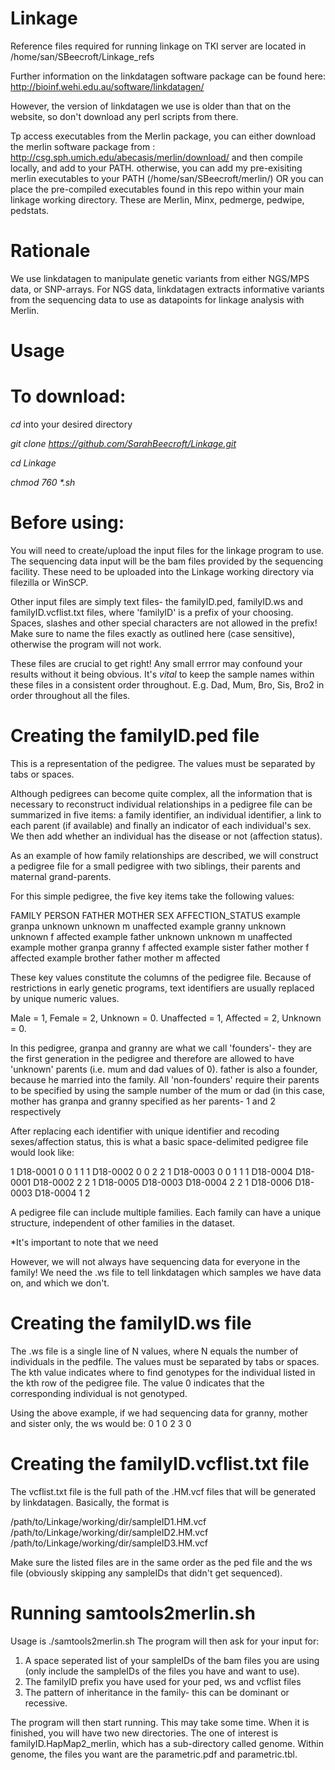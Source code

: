 # Linkage

Reference files required for running linkage on TKI server are located in /home/san/SBeecroft/Linkage_refs

Further information on the linkdatagen software package can be found here: 
http://bioinf.wehi.edu.au/software/linkdatagen/

However, the version of linkdatagen we use is older than that on the website, so don't download any perl scripts from there.

Tp access executables from the Merlin package, you can either download the merlin software package from :
http://csg.sph.umich.edu/abecasis/merlin/download/ and then compile locally, and add to your PATH. otherwise, you can add my pre-exisiting merlin executables to your PATH (/home/san/SBeecroft/merlin/) OR you can place the pre-compiled executables found in this repo within your main linkage working directory. These are Merlin, Minx, pedmerge, pedwipe, pedstats. 

# Rationale
We use linkdatagen to manipulate genetic variants from either NGS/MPS data, or SNP-arrays. For NGS data, linkdatagen extracts informative variants from the sequencing data to use as datapoints for linkage analysis with Merlin.

# Usage
# To download:

_cd_ into your desired directory

_git clone https://github.com/SarahBeecroft/Linkage.git_

_cd Linkage_

_chmod 760 *.sh_

# Before using:
You will need to create/upload the input files for the linkage program to use. The sequencing data input will be the bam files provided by the sequencing facility. These need to be uploaded into the Linkage working directory via filezilla or WinSCP. 

Other input files are simply text files- the familyID.ped, familyID.ws and familyID.vcflist.txt files, where 'familyID' is a prefix of your choosing. Spaces, slashes and other special characters are not allowed in the prefix! Make sure to name the files exactly as outlined here (case sensitive), otherwise the program will not work.  

These files are crucial to get right! Any small errror may confound your results without it being obvious. It's *vital* to keep the sample names within these files in a consistent order throughout. E.g. Dad, Mum, Bro, Sis, Bro2 in order throughout all the files. 

# Creating the familyID.ped file
This is a representation of the pedigree. The values must be separated by tabs or spaces.

Although pedigrees can become quite complex, all the information that is necessary to reconstruct individual relationships in a pedigree file can be summarized in five items: a family identifier, an individual identifier, a link to each parent (if available) and finally an indicator of each individual's sex. We then add whether an individual has the disease or not (affection status). 

As an example of how family relationships are described, we will construct a pedigree file for a small pedigree with two siblings, their parents and maternal grand-parents.

For this simple pedigree, the five key items take the following values:

FAMILY     PERSON   FATHER   MOTHER   SEX   AFFECTION_STATUS
example    granpa   unknown  unknown    m   unaffected
example    granny   unknown  unknown    f   affected
example    father   unknown  unknown    m   unaffected
example    mother   granpa   granny     f   affected
example    sister   father   mother     f   affected
example    brother  father   mother     m   affected

These key values constitute the columns of the pedigree file. Because of restrictions in early genetic programs, text identifiers are usually replaced by unique numeric values. 

Male = 1, Female = 2, Unknown = 0. Unaffected = 1, Affected = 2, Unknown = 0. 

In this pedigree, granpa and granny are what we call 'founders'- they are the first generation in the pedigree and therefore are allowed to have 'unknown' parents (i.e. mum and dad values of 0). father is also a founder, because he married into the family. All 'non-founders' require their parents to be specified by using the sample number of the mum or dad (in this case, mother has granpa and granny specified as her parents- 1 and 2 respectively

After replacing each identifier with unique identifier and recoding sexes/affection status, this is what a basic space-delimited pedigree file would look like:

<contents of basic.ped>
1   D18-0001   0  0  1  1
1   D18-0002   0  0  2  2
1   D18-0003   0  0  1  1
1   D18-0004   D18-0001  D18-0002  2  2
1   D18-0005   D18-0003  D18-0004  2  2
1   D18-0006   D18-0003  D18-0004  1  2
<end of basic.ped>

A pedigree file can include multiple families. Each family can have a unique structure, independent of other families in the dataset. 

*It's important to note that we need 

However, we will not always have sequencing data for everyone in the family! We need the .ws file to tell linkdatagen which samples we have data on, and which we don't. 

# Creating the familyID.ws file
The .ws file is a single line of N values, where N equals the number of individuals in the pedfile. The values must be separated by tabs or spaces. The kth value indicates where to find genotypes for the individual listed in the kth row of the pedigree file. The value  0 indicates that the corresponding individual is not genotyped. 

Using the above example, if we had sequencing data for granny, mother and sister only, the ws would be:
0 1 0 2 3 0

# Creating the familyID.vcflist.txt file
The vcflist.txt file is the full path of the .HM.vcf files that will be generated by linkdatagen. Basically, the format is 

/path/to/Linkage/working/dir/sampleID1.HM.vcf
/path/to/Linkage/working/dir/sampleID2.HM.vcf
/path/to/Linkage/working/dir/sampleID3.HM.vcf

Make sure the listed files are in the same order as the ped file and the ws file (obviously skipping any sampleIDs that didn't get sequenced). 

# Running samtools2merlin.sh
Usage is ./samtools2merlin.sh
The program will then ask for your input for:
1. A space seperated list of your sampleIDs of the bam files you are using (only include the sampleIDs of the files you have and want to use). 
2. The familyID prefix you have used for your ped, ws and vcflist files
3. The pattern of inheritance in the family- this can be dominant or recessive. 

The program will then start running. This may take some time. When it is finished, you will have two new directories. The one of interest is familyID.HapMap2_merlin, which has a sub-directory called genome. Within genome, the files you want are the parametric.pdf and parametric.tbl. 

